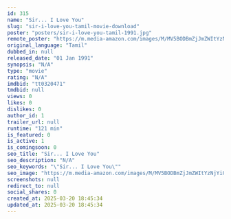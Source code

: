 ```yaml
---
id: 315
name: "Sir... I Love You"
slug: "sir-i-love-you-tamil-movie-download"
poster: "posters/sir-i-love-you-tamil-1991.jpg"
remote_poster: "https://m.media-amazon.com/images/M/MV5BODBmZjJmZWItYzNjYi00MTBjLWFiNWEtODg4MGU0MDBkZWE1XkEyXkFqcGdeQXVyOTIzODUxMjk@._V1_SX300.jpg"
original_language: "Tamil"
dubbed_in: null
released_date: "01 Jan 1991"
synopsis: "N/A"
type: "movie"
rating: "N/A"
imdbid: "tt0320471"
tmdbid: null
views: 0
likes: 0
dislikes: 0
author_id: 1
trailer_url: null
runtime: "121 min"
is_featured: 0
is_active: 1
is_comingsoon: 0
seo_title: "Sir... I Love You"
seo_description: "N/A"
seo_keywords: "\"Sir... I Love You\""
seo_image: "https://m.media-amazon.com/images/M/MV5BODBmZjJmZWItYzNjYi00MTBjLWFiNWEtODg4MGU0MDBkZWE1XkEyXkFqcGdeQXVyOTIzODUxMjk@._V1_SX300.jpg"
screenshots: null
redirect_to: null
social_shares: 0
created_at: 2025-03-20 18:45:34
updated_at: 2025-03-20 18:45:34
---
```


